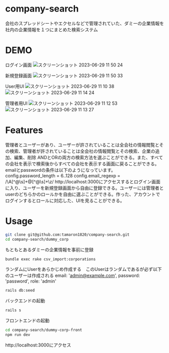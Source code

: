 # company-search
会社のスプレッドシートやエクセルなどで管理されていた、ダミーの企業情報を社内の企業情報を１つにまとめた検索システム

# DEMO
ログイン画面
![スクリーンショット 2023-06-29 11 50 24](https://github.com/tamaron1820/company-search/assets/104906428/25f0f3d7-baad-424c-b063-8ae5822b9dcc)

新規登録画面
![スクリーンショット 2023-06-29 11 50 33](https://github.com/tamaron1820/company-search/assets/104906428/73fd7b53-62a2-430d-b871-77d993621ade)

User用UI
![スクリーンショット 2023-06-29 11 10 38](https://github.com/tamaron1820/company-search/assets/104906428/dc75804c-685d-4235-9252-f88ce3ae87ee)
![スクリーンショット 2023-06-29 11 14 24](https://github.com/tamaron1820/company-search/assets/104906428/aef7c354-5db6-48b6-9b87-3ef97d9db34a)

管理者用UI
![スクリーンショット 2023-06-29 11 12 53](https://github.com/tamaron1820/company-search/assets/104906428/995fddfc-f8df-4a62-b7d1-e46daaa87c0e)
![スクリーンショット 2023-06-29 11 13 27](https://github.com/tamaron1820/company-search/assets/104906428/71b48d02-ff1e-4985-abce-cc3864803975)


# Features

管理者とユーザーがあり、ユーザーが許されていることは全会社の情報閲覧とその検索、管理者が許されていることは全会社の情報閲覧とその検索、企業の追加、編集、削除
ANDとORの両方の検索方法を選ぶことができる。また、すべての会社を表示で検索後からすべての会社を表示する画面に戻ることができる。
emailとpasswordの条件は以下のようになっています。
config.password_length = 6..128
config.email_regexp = /\A[^@\s]+@[^@\s]+\z/
http://localhost:3000にアクセスするとログイン画面に入り、ユーザーを新規登録画面から自由に登録できる。ユーザーには管理者とuserのどちらかのロールかを自由に選ぶことができる。作った、アカウントでログインするとロールに対応した、UIを見ることができる。

# Usage
```bash
git clone git@github.com:tamaron1820/company-search.git
cd company-search/dummy_corp
```
もともとあるダミーの企業情報を事前に登録
```bash
bundle exec rake csv_import:corporations
```
ランダムにUserをあらかじめ作成する　このUserはランダムであるが必ず以下のユーザーは作成される
  email: 'admin@example.com',
  password: 'password',
  role: 'admin'
```bash
rails db:seed
```
バックエンドの起動
```bash
rails s
```
フロントエンドの起動
```bash
cd company-search/dummy-corp-front
npm run dev
```
http://localhost:3000にアクセス
